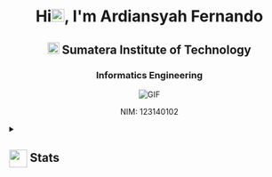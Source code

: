 <h1 align="center">Hi<img src="https://github.com/7H0shi/7H0shi/blob/main/icons/Hi.gif" width="23px"/>, I'm Ardiansyah Fernando</h1>
<h2 align="center">
  <img src="https://komarev.com/ghpvc/?username=7H0shi&color=dc143c&style=for-the-badge" alt="Profile Views" style="height:21px;">
  Sumatera Institute of Technology
</h2>
<h3 align="center">
  Informatics Engineering
</h3>
<div align="center">
 <img alt="GIF" src="https://i.giphy.com/media/v1.Y2lkPTc5MGI3NjExNDB0M2E3MHgydWFsZHBnenQ2Nm1vNHF6NndudTc1c2swNW8wcWRncCZlcD12MV9pbnRlcm5hbF9naWZfYnlfaWQmY3Q9Zw/ttknk7M3d3UBEeZsii/giphy.gif" />
</div>

<p align="center">NIM: 123140102</p>


<details>
  <summary><h2> <img align="center" src="https://github.com/7H0shi/7H0shi/blob/main/icons/stats.gif" width="32"/> Stats</h2></summary>
  <div align="center">
    <img src="https://github-readme-stats.vercel.app/api?username=7H0shi&theme=cyberpunk&hide_border=false&include_all_commits=true&count_private=false" alt="GitHub Stats"/><br/>
    <img src="https://github-readme-streak-stats.herokuapp.com/?user=7H0shi&theme=cyberpunk&hide_border=false" alt="GitHub Streak Stats"/><br/>
    <img src="https://github-readme-stats.vercel.app/api/top-langs/?username=7H0shi&theme=cyberpunk&hide_border=false&include_all_commits=true&count_private=false&layout=compact" alt="Top Languages"/><br/>
    <img src="https://github-readme-activity-graph.vercel.app/graph?username=7H0shi&theme=cyberpunk" alt="GitHub Activity Graph"/>
  </div>
</details>
